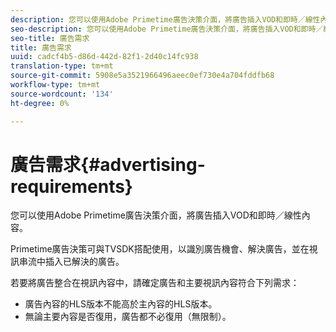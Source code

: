 ```yaml
---
description: 您可以使用Adobe Primetime廣告決策介面，將廣告插入VOD和即時／線性內容。
seo-description: 您可以使用Adobe Primetime廣告決策介面，將廣告插入VOD和即時／線性內容。
seo-title: 廣告需求
title: 廣告需求
uuid: cadcf4b5-d86d-442d-82f1-2d40c14fc938
translation-type: tm+mt
source-git-commit: 5908e5a3521966496aeec0ef730e4a704fddfb68
workflow-type: tm+mt
source-wordcount: '134'
ht-degree: 0%

---
```



# 廣告需求{#advertising-requirements}

您可以使用Adobe Primetime廣告決策介面，將廣告插入VOD和即時／線性內容。

Primetime廣告決策可與TVSDK搭配使用，以識別廣告機會、解決廣告，並在視訊串流中插入已解決的廣告。

若要將廣告整合在視訊內容中，請確定廣告和主要視訊內容符合下列需求：

* 廣告內容的HLS版本不能高於主內容的HLS版本。
* 無論主要內容是否復用，廣告都不必復用（無限制）。


